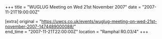 +++
title = "WUGLUG Meeting on Wed 21st November 2007"
date = "2007-11-21T19:00:00Z"

[extra]
original = "https://uwcs.co.uk/events/wuglug-meeting-on-wed-21st-november-2007-1474489000088/"    
end_time = "2007-11-21T22:00:00Z"
location = "Ramphal R0.03/4"
+++




